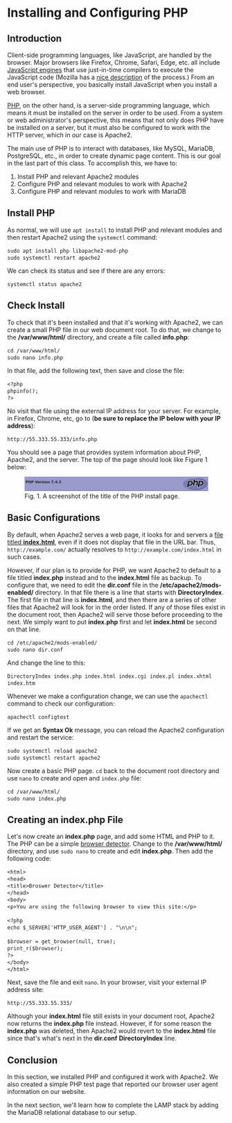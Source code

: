 # Installing and Configuring PHP

## Introduction

Client-side programming languages, like JavaScript,
are handled by the browser.
Major browsers like Firefox, Chrome, Safari, Edge, etc.
all include [JavaScript engines][jsEngine] that use
just-in-time compilers to execute the JavaScript code
(Mozilla has a [nice description][mozillaJS] of the process.)
From an end user's perspective,
you basically install JavaScript when you install a web browser.

[PHP][php], on the other hand,
is a server-side programming language,
which means it must be installed on the server
in order to be used.
From a system or web administrator's perspective,
this means that not only does PHP have be installed
on a server, but
it must also be configured to work with the HTTP server,
which in our case is Apache2.

The main use of PHP is to interact with databases,
like MySQL, MariaDB, PostgreSQL, etc.,
in order to create dynamic page content.
This is our goal in the last part of this class.
To accomplish this, we have to:

1. Install PHP and relevant Apache2 modules
2. Configure PHP and relevant modules to work with Apache2
3. Configure PHP and relevant modules to work with MariaDB

## Install PHP 

As normal, we will use ``apt install``
to install PHP and relevant modules and
then restart Apache2 using the ``systemctl`` command:

```
sudo apt install php libapache2-mod-php
sudo systemctl restart apache2
```

We can check its status and
see if there are any errors:

```
systemctl status apache2
```

## Check Install

To check that it's been installed and that
it's working with Apache2,
we can create a small PHP file in our
web document root.
To do that,
we change to the **/var/www/html/** directory, and
create a file called **info.php**:

```
cd /var/www/html/
sudo nano info.php
```

In that file,
add the following text,
then save and close the file:

```
<?php
phpinfo();
?>
```

No visit that file using the external IP address
for your server.
For example, in Firefox, Chrome, etc, go to
(**be sure to replace the IP below with your IP address**):

```
http://55.333.55.333/info.php
```

You should see a page that provides system information
about PHP, Apache2, and the server.
The top of the page should look like Figure 1 below:

<figure>
<img src="images/24-phpinstall.png"
alt="PHP install page"
title="PHP install page">
<figcaption>
Fig. 1. A screenshot of the title of the PHP install page.
</figcaption>
</figure>

## Basic Configurations

By default, when Apache2 serves a web page,
it looks for and servers a
[file titled **index.html**][modDirDocs],
even if it does not display that file in the URL bar.
Thus, ``http://example.com/`` actually
resolves to ``http://example.com/index.html``
in such cases.

However, if our plan is to provide for PHP,
we want Apache2 to default to a file titled **index.php** instead and
to the **index.html** file as backup.
To configure that,
we need to edit the **dir.conf** file
in the **/etc/apache2/mods-enabled/** directory.
In that file there is a line that starts with
**DirectoryIndex**.
The first file in that line is **index.html**, and then
there are a series of other files that Apache2 will
look for in the order listed.
If any of those files exist in the document root,
then Apache2 will serve those before proceeding to the next.
We simply want to put **index.php** first and let
**index.html** be second on that line.

```
cd /etc/apache2/mods-enabled/
sudo nano dir.conf
```

And change the line to this:

```
DirectoryIndex index.php index.html index.cgi index.pl index.xhtml index.htm
```

Whenever we make a configuration change,
we can use the ``apachectl`` command to
check our configuration:

```
apachectl configtest
```

If we get an **Syntax Ok** message,
you can reload the Apache2 configuration and
restart the service:

```
sudo systemctl reload apache2
sudo systemctl restart apache2
```

Now create a basic PHP page.
``cd`` back to the document root directory and
use ``nano`` to create and open and ``index.php`` file:

```
cd /var/www/html/
sudo nano index.php
```

## Creating an index.php File

Let's now create an **index.php** page, and
add some HTML and PHP to it.
The PHP can be a simple [browser detector][httpUserAgent].
Change to the **/var/www/html/** directory,
and use ``sudo nano`` to create and edit **index.php**.
Then add the following code:

```
<html>
<head>
<title>Broswer Detector</title>
</head>
<body>
<p>You are using the following browser to view this site:</p>

<?php
echo $_SERVER['HTTP_USER_AGENT'] . "\n\n";

$browser = get_browser(null, true);
print_r($browser);
?>
</body>
</html>
```

Next, save the file and exit ``nano``.
In your browser,
visit your external IP address site:

```
http://55.333.55.333/
```

Although your **index.html** file still exists
in your document root,
Apache2 now returns the **index.php** file
instead.
However, if for some reason the **index.php**
was deleted,
then Apache2 would revert to the **index.html** file
since that's what's next in the **dir.conf**
**DirectoryIndex** line.

## Conclusion

In this section,
we installed PHP and configured it work with Apache2.
We also created a simple PHP test page
that reported our browser user agent information
on our website.

In the next section,
we'll learn how to complete the LAMP stack
by adding the MariaDB relational database
to our setup.


[php]:https://www.php.net/
[jsEngine]:https://en.wikipedia.org/wiki/JavaScript_engine
[mozillaJS]:https://blog.mozilla.org/javascript/
[modDirDocs]:https://httpd.apache.org/docs/current/mod/mod_dir.html
[httpUserAgent]:https://stackoverflow.com/questions/8754080/how-to-get-exact-browser-name-and-version
